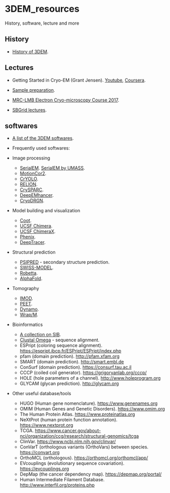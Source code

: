 # 3DEM_resources
History, software, lecture and more

## History

- [History of 3DEM](https://www.ebi.ac.uk/emdb/genealogy).


## Lectures
- Getting Started in Cryo-EM (Grant Jensen). [Youtube](https://www.youtube.com/playlist?list=PL8_xPU5epJdctoHdQjpfHmd_z9WvGxK8-), [Coursera](https://www.coursera.org/learn/cryo-em?action=enroll).

- [Sample preparation](https://www.youtube.com/playlist?list=PL8_xPU5epJdfd5fM2CjQItR-iRlIEIJk8).
    
- [MRC-LMB Electron Cryo-microscopy Course 2017](https://www.youtube.com/watch?v=aHhmnxD6RCI&list=PLQbPquAyEw4etKtxyqcvZz4uELPeLDLeF).
    
- [SBGrid lectures](https://www.youtube.com/user/SBGridTV).

## softwares

- [A list of the 3DEM softwares](https://emdataresource.org/emsoftware.html).

- Frequently used softwares:
- Image processing
    - [SerialEM](https://bio3d.colorado.edu/SerialEM/). [SerialEM by UMASS](https://readthedocs.org/projects/sphinx-emdocs/downloads/pdf/latest/).
    - [MotionCor2](https://hpc.nih.gov/apps/RELION/MotionCor2-UserManual-05-03-2018.pdf).
    - [CrYOLO](https://cryolo.readthedocs.io/en/stable/).
    - [RELION](https://www3.mrc-lmb.cam.ac.uk/relion/index.php/Main_Page).
    - [CrySPARC](https://cryosparc.com).
    - [DeepEMhancer](https://github.com/rsanchezgarc/deepEMhancer).
    - [CryoDRGN](http://cb.csail.mit.edu/cb/cryodrgn/).
    
- Model building and visualization
    - [Coot](https://www2.mrc-lmb.cam.ac.uk/personal/pemsley/coot/). 
    - [UCSF Chimera](https://www.cgl.ucsf.edu/chimera/).
    - [UCSF ChimeraX](https://www.cgl.ucsf.edu/chimerax/).
    - [Phenix](https://phenix-online.org).
    - [DeepTracer](https://deeptracer.uw.edu/home).

- Structural prediction
    - [PSIPRED](http://bioinf.cs.ucl.ac.uk/psipred/) - secondary structure prediction. 
    - [SWISS-MODEL](https://swissmodel.expasy.org).
    - [Robetta](https://robetta.bakerlab.org).
    - [AlphaFold](https://alphafold.ebi.ac.uk).

- Tomography
    - [IMOD](https://bio3d.colorado.edu/imod/).
    - [PEET](https://bio3d.colorado.edu/PEET/).
    - [Dynamo](https://wiki.dynamo.biozentrum.unibas.ch/w/index.php/Main_Page).
    - [Wrap/M](http://www.warpem.com/warp/).

- Bioinformatics
    - [A collection on SIB](https://www.expasy.org).
    - [Clustal Omega](https://www.ebi.ac.uk/Tools/msa/clustalo/) - sequence alignment. 
    - ESPript (coloring sequence alignment). https://espript.ibcp.fr/ESPript/ESPript/index.php
    - pfam (domain prediction). http://pfam.xfam.org
    - SMART (domain prediction). http://smart.embl.de
    - ConSurf (domain prediction). https://consurf.tau.ac.il
    - CCCP (coiled coil generator). https://grigoryanlab.org/cccp/
    - HOLE (hole parameters of a channel). http://www.holeprogram.org
    - GLYCAM (glycan prediction). http://glycam.org
 
- Other useful database/tools
    - HUGO (Human gene nomenclature). https://www.genenames.org
    - OMIM (Human Genes and Genetic Disorders). https://www.omim.org
    - The Human Protein Atlas. https://www.proteinatlas.org
    - NeXtProt (human protein function annotation). https://www.nextprot.org
    - TCGA. https://www.cancer.gov/about-nci/organization/ccg/research/structural-genomics/tcga
    - ClinVar. https://www.ncbi.nlm.nih.gov/clinvar/
    - ConVarT (orthologous variants (OrthoVars) between species. https://convart.org
    - OrthoMCL (orthologous). https://orthomcl.org/orthomcl/app/
    - EVcouplings (evolutionary sequence covariation). https://evcouplings.org
    - DepMap (the cancer dependency map). https://depmap.org/portal/
    - Human Intermediate Filament Database. http://www.interfil.org/proteins.php

